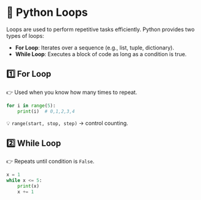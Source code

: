 # 🔁 Python Loops
Loops are used to perform repetitive tasks efficiently. Python provides two types of loops:

- **For Loop**: Iterates over a sequence (e.g., list, tuple, dictionary).
- **While Loop**: Executes a block of code as long as a condition is true.

## 1️⃣ For Loop
👉 Used when you know how many times to repeat.  

```python
for i in range(5):
    print(i)  # 0,1,2,3,4
```
💡 `range(start, stop, step)` → control counting.

## 2️⃣ While Loop

👉 Repeats until condition is `False`.
```python
x = 1
while x <= 5:
    print(x)
    x += 1
```